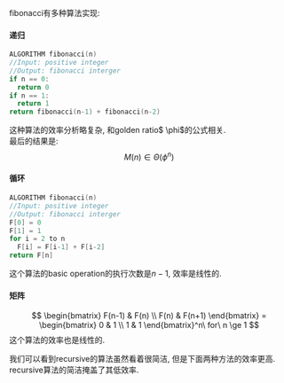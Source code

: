 fibonacci有多种算法实现:

#### 递归

```cpp
ALGORITHM fibonacci(n)
//Input: positive integer
//Output: fibonacci interger
if n == 0:
  return 0
if n == 1:
  return 1
return fibonacci(n-1) + fibonacci(n-2)
```
这种算法的效率分析略复杂, 和golden ratio$ \phi$的公式相关.  
最后的结果是:
$$M(n) \in \Theta(\phi^n)$$

#### 循环

```cpp
ALGORITHM fibonacci(n)
//Input: positive integer
//Output: fibonacci interger
F[0] = 0
F[1] = 1
for i = 2 to n
  F[i] = F[i-1] + F[i-2]
return F[n]
```
这个算法的basic operation的执行次数是$n-1$, 效率是线性的.

#### 矩阵

$$
\begin{bmatrix}
F(n-1) & F(n) \\
F(n) & F(n+1)
\end{bmatrix} =
\begin{bmatrix}
0 & 1 \\
1 & 1
\end{bmatrix}^n\ for\ n \ge 1
$$
这个算法的效率也是线性的.

我们可以看到recursive的算法虽然看着很简洁, 但是下面两种方法的效率更高. recursive算法的简洁掩盖了其低效率.
